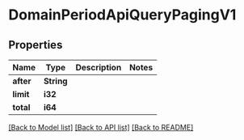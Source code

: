 # DomainPeriodApiQueryPagingV1

## Properties

Name | Type | Description | Notes
------------ | ------------- | ------------- | -------------
**after** | **String** |  |
**limit** | **i32** |  |
**total** | **i64** |  |

[[Back to Model list]](../README.md#documentation-for-models) [[Back to API list]](../README.md#documentation-for-api-endpoints) [[Back to README]](../README.md)
